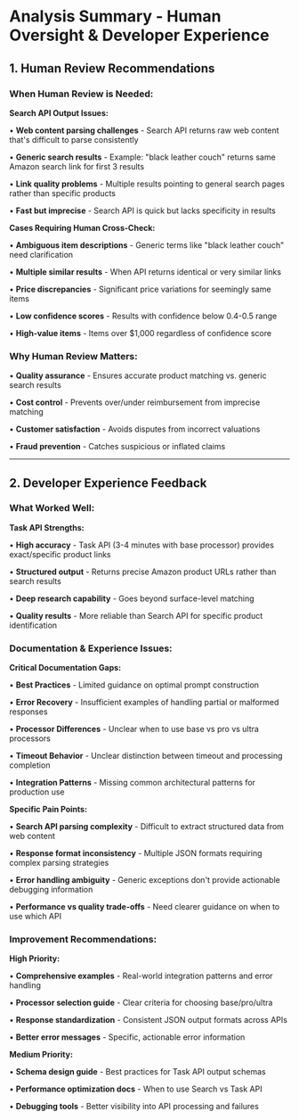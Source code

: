 # Analysis Summary - Human Oversight & Developer Experience

## 1. Human Review Recommendations

### When Human Review is Needed:

**Search API Output Issues:**

• **Web content parsing challenges** - Search API returns raw web content that's difficult to parse consistently

• **Generic search results** - Example: "black leather couch" returns same Amazon search link for first 3 results

• **Link quality problems** - Multiple results pointing to general search pages rather than specific products

• **Fast but imprecise** - Search API is quick but lacks specificity in results

**Cases Requiring Human Cross-Check:**

• **Ambiguous item descriptions** - Generic terms like "black leather couch" need clarification

• **Multiple similar results** - When API returns identical or very similar links

• **Price discrepancies** - Significant price variations for seemingly same items  

• **Low confidence scores** - Results with confidence below 0.4-0.5 range

• **High-value items** - Items over $1,000 regardless of confidence score


### Why Human Review Matters:

• **Quality assurance** - Ensures accurate product matching vs. generic search results

• **Cost control** - Prevents over/under reimbursement from imprecise matching

• **Customer satisfaction** - Avoids disputes from incorrect valuations

• **Fraud prevention** - Catches suspicious or inflated claims


---

## 2. Developer Experience Feedback

### What Worked Well:

**Task API Strengths:**

• **High accuracy** - Task API (3-4 minutes with base processor) provides exact/specific product links

• **Structured output** - Returns precise Amazon product URLs rather than search results

• **Deep research capability** - Goes beyond surface-level matching

• **Quality results** - More reliable than Search API for specific product identification


### Documentation & Experience Issues:

**Critical Documentation Gaps:**

• **Best Practices** - Limited guidance on optimal prompt construction

• **Error Recovery** - Insufficient examples of handling partial or malformed responses  

• **Processor Differences** - Unclear when to use base vs pro vs ultra processors

• **Timeout Behavior** - Unclear distinction between timeout and processing completion

• **Integration Patterns** - Missing common architectural patterns for production use

**Specific Pain Points:**

• **Search API parsing complexity** - Difficult to extract structured data from web content

• **Response format inconsistency** - Multiple JSON formats requiring complex parsing strategies

• **Error handling ambiguity** - Generic exceptions don't provide actionable debugging information

• **Performance vs quality trade-offs** - Need clearer guidance on when to use which API

### Improvement Recommendations:

**High Priority:**

• **Comprehensive examples** - Real-world integration patterns and error handling

• **Processor selection guide** - Clear criteria for choosing base/pro/ultra

• **Response standardization** - Consistent JSON output formats across APIs

• **Better error messages** - Specific, actionable error information


**Medium Priority:**

• **Schema design guide** - Best practices for Task API output schemas

• **Performance optimization docs** - When to use Search vs Task API

• **Debugging tools** - Better visibility into API processing and failures

